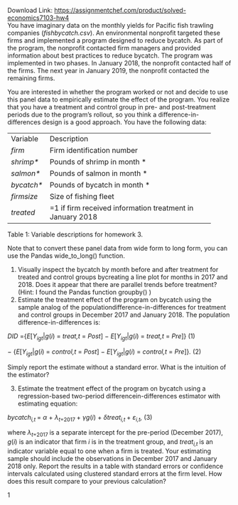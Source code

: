 Download Link: https://assignmentchef.com/product/solved-economics7103-hw4
<br>
You have imaginary data on the monthly yields for Pacific fish trawling companies (<em>fishbycatch.csv</em>). An environmental nonprofit targeted these firms and implemented a program designed to reduce bycatch. As part of the program, the nonprofit contacted firm managers and provided information about best practices to reduce bycatch. The program was implemented in two phases. In January 2018, the nonprofit contacted half of the firms. The next year in January 2019, the nonprofit contacted the remaining firms.

You are interested in whether the program worked or not and decide to use this panel data to empirically estimate the effect of the program. You realize that you have a treatment and control group in pre- and post-treatment periods due to the program’s rollout, so you think a difference-in-differences design is a good approach. You have the following data:

<table width="422">

 <tbody>

  <tr>

   <td width="67">Variable</td>

   <td width="355">Description</td>

  </tr>

  <tr>

   <td width="67"><em>firm</em></td>

   <td width="355">Firm identification number</td>

  </tr>

  <tr>

   <td width="67"><em>shrimp*</em></td>

   <td width="355">Pounds of shrimp in month *</td>

  </tr>

  <tr>

   <td width="67"><em>salmon*</em></td>

   <td width="355">Pounds of salmon in month *</td>

  </tr>

  <tr>

   <td width="67"><em>bycatch*</em></td>

   <td width="355">Pounds of bycatch in month *</td>

  </tr>

  <tr>

   <td width="67"><em>firmsize</em></td>

   <td width="355">Size of fishing fleet</td>

  </tr>

  <tr>

   <td width="67"><em>treated</em></td>

   <td width="355">=1 if firm received information treatment in January 2018</td>

  </tr>

 </tbody>

</table>

Table 1: Variable descriptions for homework 3.

Note that to convert these panel data from wide form to long form, you can use the Pandas wide_to_long() function.

<ol>

 <li>Visually inspect the bycatch by month before and after treatment for treated and control groups bycreating a line plot for months in 2017 and 2018. Does it appear that there are parallel trends before treatment? (Hint: I found the Pandas function groupby() )</li>

 <li>Estimate the treatment effect of the program on bycatch using the sample analog of the populationdifference-in-differences for treatment and control groups in December 2017 and January 2018. The population difference-in-differences is:</li>

</ol>

<em>DID </em>={<em>E</em>[<em>Y<sub>igt</sub></em>|<em>g</em>(<em>i</em>) = <em>treat,t </em>= <em>Post</em>] − <em>E</em>[<em>Y<sub>igt</sub></em>|<em>g</em>(<em>i</em>) = <em>treat,t </em>= <em>Pre</em>]}                                              (1)

− {<em>E</em>[<em>Y<sub>igt</sub></em>|<em>g</em>(<em>i</em>) = <em>control,t </em>= <em>Post</em>] − <em>E</em>[<em>Y<sub>igt</sub></em>|<em>g</em>(<em>i</em>) = <em>control,t </em>= <em>Pre</em>]}<em>.                              </em>(2)

Simply report the estimate without a standard error. What is the intuition of the estimator?

<ol start="3">

 <li>Estimate the treatment effect of the program on bycatch using a regression-based two-period differencein-differences estimator with estimating equation:</li>

</ol>

<em>bycatch<sub>i,t </sub></em>= <em>α </em>+ <em>λ<sub>t</sub></em><sub>=2017 </sub>+ <em>γg</em>(<em>i</em>) + <em>δtreat<sub>i,t </sub></em>+ <em>ε<sub>i,t</sub>,                                                       </em>(3)

where <em>λ<sub>t</sub></em><sub>=2017 </sub>is a separate intercept for the pre-period (December 2017), <em>g</em>(<em>i</em>) is an indicator that firm <em>i </em>is in the treatment group, and <em>treat<sub>i,t </sub></em>is an indicator variable equal to one when a firm is treated. Your estimating sample should include the observations in December 2017 and January 2018 only. Report the results in a table with standard errors or confidence intervals calculated using clustered standard errors at the firm level. How does this result compare to your previous calculation?

1